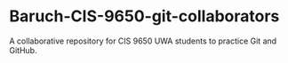 # Baruch-CIS-9650-git-collaborators
A collaborative repository for CIS 9650 UWA students to practice Git and GitHub.
